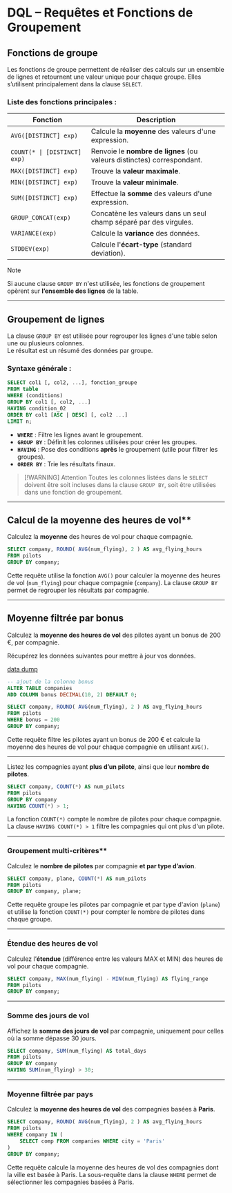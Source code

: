 # **DQL – Requêtes et Fonctions de Groupement**

## **Fonctions de groupe**

Les fonctions de groupe permettent de réaliser des calculs sur un ensemble de lignes et retournent une valeur unique pour chaque groupe. Elles s’utilisent principalement dans la clause `SELECT`. 

### **Liste des fonctions principales :**

| **Fonction**       | **Description**                                                        |
|---------------------|------------------------------------------------------------------------|
| `AVG([DISTINCT] exp)` | Calcule la **moyenne** des valeurs d'une expression.                 |
| `COUNT(* \| [DISTINCT] exp)` | Renvoie le **nombre de lignes** (ou valeurs distinctes) correspondant. |
| `MAX([DISTINCT] exp)` | Trouve la **valeur maximale**.                                       |
| `MIN([DISTINCT] exp)` | Trouve la **valeur minimale**.                                       |
| `SUM([DISTINCT] exp)` | Effectue la **somme** des valeurs d'une expression.                 |
| `GROUP_CONCAT(exp)` | Concatène les valeurs dans un seul champ séparé par des virgules.     |
| `VARIANCE(exp)`     | Calcule la **variance** des données.                                  |
| `STDDEV(exp)`       | Calcule l'**écart-type** (standard deviation).                        |

>[!NOTE] 
>Si aucune clause `GROUP BY` n'est utilisée, les fonctions de groupement opèrent sur **l’ensemble des lignes** de la table.

---

## **Groupement de lignes**

La clause `GROUP BY` est utilisée pour regrouper les lignes d'une table selon une ou plusieurs colonnes.  
Le résultat est un résumé des données par groupe.

### **Syntaxe générale :**

```sql
SELECT col1 [, col2, ...], fonction_groupe
FROM table
WHERE (conditions)
GROUP BY col1 [, col2, ...]
HAVING condition_02
ORDER BY col1 [ASC | DESC] [, col2 ...]
LIMIT n;
```

- **`WHERE`** : Filtre les lignes avant le groupement.  
- **`GROUP BY`** : Définit les colonnes utilisées pour créer les groupes.  
- **`HAVING`** : Pose des conditions **après** le groupement (utile pour filtrer les groupes).  
- **`ORDER BY`** : Trie les résultats finaux.  

>[!WARNING] Attention
>Toutes les colonnes listées dans le `SELECT` doivent être soit incluses dans la clause `GROUP BY`, soit être utilisées dans une fonction de groupement.

---

## Calcul de la moyenne des heures de vol**

Calculez la **moyenne** des heures de vol pour chaque compagnie.

```sql
SELECT company, ROUND( AVG(num_flying), 2 ) AS avg_flying_hours
FROM pilots
GROUP BY company;
```

Cette requête utilise la fonction `AVG()` pour calculer la moyenne des heures de vol (`num_flying`) pour chaque compagnie (`company`). La clause `GROUP BY` permet de regrouper les résultats par compagnie.

---

## Moyenne filtrée par bonus

Calculez la **moyenne des heures de vol** des pilotes ayant un bonus de 200 €, par compagnie.

Récupérez les données suivantes pour mettre à jour vos données.

[data dump](./DUMP/data.sql)


```sql
-- ajout de la colonne bonus
ALTER TABLE companies
ADD COLUMN bonus DECIMAL(10, 2) DEFAULT 0;

SELECT company, ROUND( AVG(num_flying), 2 ) AS avg_flying_hours
FROM pilots
WHERE bonus = 200
GROUP BY company;
```

Cette requête filtre les pilotes ayant un bonus de 200 € et calcule la moyenne des heures de vol pour chaque compagnie en utilisant `AVG()`.

---

Listez les compagnies ayant **plus d’un pilote**, ainsi que leur **nombre de pilotes**.

```sql
SELECT company, COUNT(*) AS num_pilots
FROM pilots
GROUP BY company
HAVING COUNT(*) > 1;
```

La fonction `COUNT(*)` compte le nombre de pilotes pour chaque compagnie. La clause `HAVING COUNT(*) > 1` filtre les compagnies qui ont plus d'un pilote.

---

### Groupement multi-critères**

Calculez le **nombre de pilotes** par compagnie **et par type d’avion**.

```sql
SELECT company, plane, COUNT(*) AS num_pilots
FROM pilots
GROUP BY company, plane;
```

Cette requête groupe les pilotes par compagnie et par type d'avion (`plane`) et utilise la fonction `COUNT(*)` pour compter le nombre de pilotes dans chaque groupe.

---

### Étendue des heures de vol

Calculez l’**étendue** (différence entre les valeurs MAX et MIN) des heures de vol pour chaque compagnie.

```sql
SELECT company, MAX(num_flying) - MIN(num_flying) AS flying_range
FROM pilots
GROUP BY company;
```


---

### Somme des jours de vol

Affichez la **somme des jours de vol** par compagnie, uniquement pour celles où la somme dépasse 30 jours.

```sql
SELECT company, SUM(num_flying) AS total_days
FROM pilots
GROUP BY company
HAVING SUM(num_flying) > 30;
```

---

###  Moyenne filtrée par pays

Calculez la **moyenne des heures de vol** des compagnies basées à **Paris**.

```sql
SELECT company, ROUND( AVG(num_flying), 2 ) AS avg_flying_hours
FROM pilots
WHERE company IN (
    SELECT comp FROM companies WHERE city = 'Paris'
)
GROUP BY company;
```

Cette requête calcule la moyenne des heures de vol des compagnies dont la ville est basée à Paris. 
La sous-requête dans la clause `WHERE` permet de sélectionner les compagnies basées à Paris.
